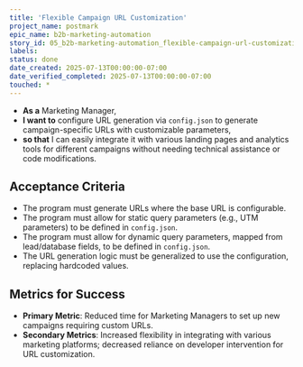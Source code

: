 ```yaml
---
title: 'Flexible Campaign URL Customization'
project_name: postmark
epic_name: b2b-marketing-automation
story_id: 05_b2b-marketing-automation_flexible-campaign-url-customization
labels: 
status: done
date_created: 2025-07-13T00:00:00-07:00
date_verified_completed: 2025-07-13T00:00:00-07:00
touched: *
---
```


- **As a** Marketing Manager,
- **I want to** configure URL generation via `config.json` to generate campaign-specific URLs with customizable parameters,
- **so that** I can easily integrate it with various landing pages and analytics tools for different campaigns without needing technical assistance or code modifications.

## Acceptance Criteria

- The program must generate URLs where the base URL is configurable.
- The program must allow for static query parameters (e.g., UTM parameters) to be defined in `config.json`.
- The program must allow for dynamic query parameters, mapped from lead/database fields, to be defined in `config.json`.
- The URL generation logic must be generalized to use the configuration, replacing hardcoded values.

## Metrics for Success

- **Primary Metric**: Reduced time for Marketing Managers to set up new campaigns requiring custom URLs.
- **Secondary Metrics**: Increased flexibility in integrating with various marketing platforms; decreased reliance on developer intervention for URL customization.
